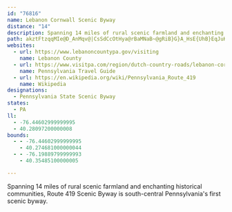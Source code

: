 ```yaml
---
id: "76816"
name: Lebanon Cornwall Scenic Byway
distance: "14"
description: Spanning 14 miles of rural scenic farmland and enchanting historical communities, Route 419 Scenic Byway is south-central Pennsylvania's first scenic byway.
path: akztFtzqqMIe@D_AnMqv@|CsSdCcOtHya@rBaMNaB~@gRiB}G}A_HsE{UhB}EqJuKcCyBmCyAeAcAaXm`@_AgCgFgTu@yCc@{CO{DJ{QOcN}GakAiBej@e@iRc@kZCqG\{GtAqLFyBI}CgAaLUyYe@_EsAoDaKyLcAiB_A_EOqCDmClAqM^aPCeCOaBcCuOgKmf@wFcZ}H}_@wAgJyBiScCyXUsF}Aox@dAeXx@}OsHs@sDiA}As@c@UcFsGy@k@yBaAyOuKsEcEmGiHcAy@oD_CqHaEgCeAuBq@aAGuAg@g^gQoOiIaE_DsHmH_HuI{BuFyBmH{DiTu@mFi@sFB}QT_BrAqFdA{JRwF?gHi@wL_@wE}CoPsA_I[mAqBgFyDsHa]gn@kG}J}HmO{DaHkE{JaBqCgi@mv@wG_JqLoQ{Q_m@Y{AsBcYqCaOq@}Gc@yG
websites:
  - url: https://www.lebanoncountypa.gov/visiting
    name: Lebanon County
  - url: https://www.visitpa.com/region/dutch-country-roads/lebanon-cornwall-scenic-byway
    name: Pennsylvania Travel Guide
  - url: https://en.wikipedia.org/wiki/Pennsylvania_Route_419
    name: Wikipedia
designations:
  - Pennsylvania State Scenic Byway
states:
  - PA
ll:
  - -76.44602999999995
  - 40.28097200000008
bounds:
  - - -76.44602999999995
    - 40.274681000000044
  - - -76.19889799999993
    - 40.35485100000005

---
```


Spanning 14 miles of rural scenic farmland and enchanting historical communities, Route 419 Scenic Byway is south-central Pennsylvania's first scenic byway.
